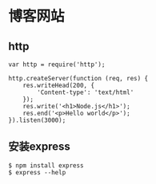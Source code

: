 # 博客网站

## http

```javascript@lineNum
var http = require('http');

http.createServer(function (req, res) {
    res.writeHead(200, {
        'Content-type': 'text/html'
    });
    res.write('<h1>Node.js</h1>');
    res.end('<p>Hello world</p>');
}).listen(3000);
```

## 安装express

```
$ npm install express
$ express --help
```